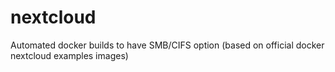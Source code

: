 # nextcloud

Automated docker builds to have SMB/CIFS option (based on official docker nextcloud examples images)

